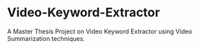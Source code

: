 # Video-Keyword-Extractor
A Master Thesis Project on Video Keyword Extractor using Video Summarization techniques.
